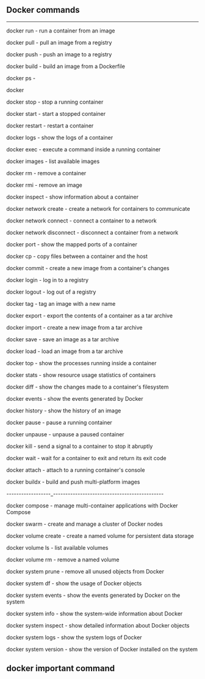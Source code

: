 ## Docker commands 
_________________
docker run - run a container from an image


docker pull - pull an image from a registry


docker push - push an image to a registry


docker build - build an image from a Dockerfile


docker ps - 

docker 


docker stop - stop a running container


docker start - start a stopped container


docker restart - restart a container


docker logs - show the logs of a container


docker exec - execute a command inside a running container


docker images - list available images


docker rm - remove a container


docker rmi - remove an image


docker inspect - show information about a container


docker network create - create a network for containers to communicate


docker network connect - connect a container to a network


docker network disconnect - disconnect a container from a network


docker port - show the mapped ports of a container


docker cp - copy files between a container and the host


docker commit - create a new image from a container's changes


docker login - log in to a registry


docker logout - log out of a registry


docker tag - tag an image with a new name


docker export - export the contents of a container as a tar archive


docker import - create a new image from a tar archive


docker save - save an image as a tar archive


docker load - load an image from a tar archive


docker top - show the processes running inside a container


docker stats - show resource usage statistics of containers


docker diff - show the changes made to a container's filesystem


docker events - show the events generated by Docker


docker history - show the history of an image


docker pause - pause a running container


docker unpause - unpause a paused container


docker kill - send a signal to a container to stop it abruptly


docker wait - wait for a container to exit and return its exit code


docker attach - attach to a running container's console


docker buildx - build and push multi-platform images

_-------_-----------_---------------------------------------------

docker compose - manage multi-container applications with Docker Compose


docker swarm - create and manage a cluster of Docker nodes


docker volume create - create a named volume for persistent data storage


docker volume ls - list available volumes


docker volume rm - remove a named volume


docker system prune - remove all unused objects from Docker


docker system df - show the usage of Docker objects


docker system events - show the events generated by Docker on the system


docker system info - show the system-wide information about Docker


docker system inspect - show detailed information about Docker objects


docker system logs - show the system logs of Docker


docker system version - show the version of Docker installed on the system

## docker important command